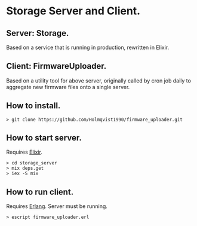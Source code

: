 # Storage Server and Client.

## Server: Storage.
Based on a service that is running in production, rewritten in Elixir.  

## Client: FirmwareUploader.
Based on a utility tool for above server, originally called by cron job daily to aggregate new firmware files onto a single server.

## How to install.
```
> git clone https://github.com/Holmqvist1990/firmware_uploader.git
```

## How to start server.
Requires [Elixir](https://elixir-lang.org/install.html).
```
> cd storage_server
> mix deps.get
> iex -S mix
```

## How to run client.
Requires [Erlang](https://www.erlang.org/downloads).
Server must be running.
```
> escript firmware_uploader.erl
```
